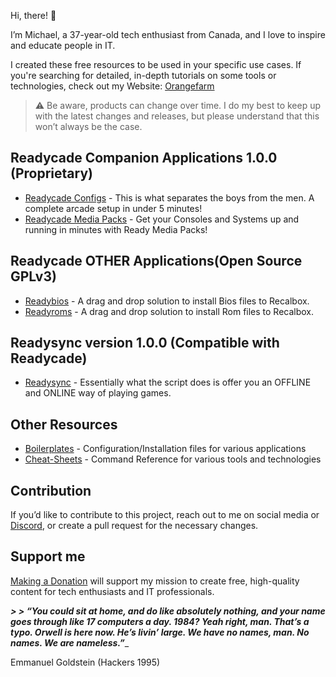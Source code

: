 Hi, there! 👋

I’m Michael, a 37-year-old tech enthusiast from Canada, and I love to inspire and educate people in IT.

I created these free resources to be used in your specific use cases. If you're searching for detailed, in-depth tutorials on some tools or technologies, check out my Website: [Orangefarm](https://home.orangefarm.ca)

> ⚠️ Be aware, products can change over time. I do my best to keep up with the latest changes and releases, but please understand that this won’t always be the case.

## Readycade Companion Applications 1.0.0 (Proprietary)
- [Readycade Configs](https://github.com/dockercompose-man/readycade_configs) - This is what separates the boys from the men. A complete arcade setup in under 5 minutes!
- [Readycade Media Packs](https://github.com/dockercompose-man/readycade_media) - Get your Consoles and Systems up and running in minutes with Ready Media Packs!

## Readycade OTHER Applications(Open Source GPLv3)

- [Readybios](https://github.com/dockercompose-man/readybios) - A drag and drop solution to install Bios files to Recalbox.
- [Readyroms](https://github.com/dockercompose-man/readyroms) - A drag and drop solution to install Rom files to Recalbox.
 
## Readysync version 1.0.0 (Compatible with Readycade)
- [Readysync](https://github.com/dockercompose-man/readysync) - Essentially what the script does is offer you an OFFLINE and ONLINE way of playing games.

## Other Resources
- [Boilerplates](https://github.com/dockercompose-man/boilerplates) - Configuration/Installation files for various applications
- [Cheat-Sheets](https://github.com/dockercompose-man/essentialeducation) - Command Reference for various tools and technologies

## Contribution

If you’d like to contribute to this project, reach out to me on social media or [Discord](https://discord.gg/H3BJVSqMG8), or create a pull request for the necessary changes.

## Support me

[Making a Donation](https://home.orangefarm.ca/donate/) will support my mission to create free, high-quality content for tech enthusiasts and IT professionals.

_**> > “You could sit at home, and do like absolutely nothing, and your name goes through like 17 computers a day. 1984? Yeah right, man. That’s a typo. Orwell is here now. He’s livin’ large. We have no names, man. No names. We are nameless.”**__
> > 
Emmanuel Goldstein (Hackers 1995)
